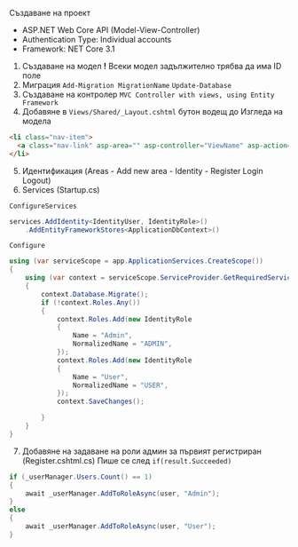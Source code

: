 Създаване на проект
- ASP.NET Web Core API (Model-View-Controller)
- Authentication Type: Individual accounts
- Framework: NET Core 3.1

1. Създаване на модел
**!** Всеки модел задължително трябва да има ID поле
2. Миграция
`Add-Migration MigrationName`
`Update-Database`
3. Създаване на контролер `MVC Controller with views, using Entity Framework`
4. Добавяне в `Views/Shared/_Layout.cshtml` бутон водещ до Изгледа на модела
```html
<li class="nav-item">
  <a class="nav-link" asp-area="" asp-controller="ViewName" asp-action="Index">Името на изгледа</a>
</li>
```
5. Идентификация (Areas - Add new area - Identity - Register Login Logout)
6. Services (Startup.cs)

`ConfigureServices`
```cs
services.AddIdentity<IdentityUser, IdentityRole>()
	.AddEntityFrameworkStores<ApplicationDbContext>()
```
`Configure`
```cs
using (var serviceScope = app.ApplicationServices.CreateScope())
{
    using (var context = serviceScope.ServiceProvider.GetRequiredService<ApplicationDbContext>())
    {
        context.Database.Migrate();
        if (!context.Roles.Any())
        {
            context.Roles.Add(new IdentityRole
            {
                Name = "Admin",
                NormalizedName = "ADMIN",
            });
            context.Roles.Add(new IdentityRole
            {
                Name = "User",
                NormalizedName = "USER",
            });
            context.SaveChanges();

        }
    }
}
```
7. Добавяне на задаване на роли админ за първият регистриран (Register.cshtml.cs)
Пише се след `if(result.Succeeded)`
```cs
if (_userManager.Users.Count() == 1)
{ 
	await _userManager.AddToRoleAsync(user, "Admin"); 
}
else
{ 
	await _userManager.AddToRoleAsync(user, "User"); 
}
```
